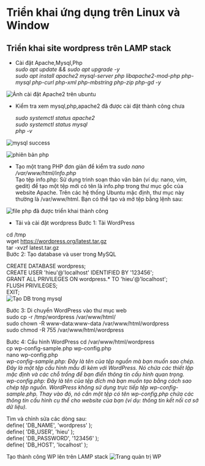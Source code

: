 # Triển khai ứng dụng trên Linux và Window #

## Triển khai site wordpress trên LAMP stack ##  
- Cài đặt Apache,Mysql,Php  
*sudo apt update && sudo apt upgrade -y*  
*sudo apt install apache2 mysql-server php libapache2-mod-php php-mysql php-curl php-xml php-mbstring php-zip php-gd -y*

![Ảnh cài đặt Apache2 trên ubuntu](https://github.com/user-attachments/assets/8df70e46-df36-4391-b2d1-aa7cc5ff05c4)  

- Kiểm tra xem mysql,php,apache2 đã được cài đặt thành công chưa

  *sudo systemctl status apache2*  
  *sudo systemctl status mysql*  
  *php -v*
  
![mysql success](https://github.com/user-attachments/assets/e18c1dae-fb6c-45db-864c-e5d9e3d5d7b6)
  
  
![phiên bản php](https://github.com/user-attachments/assets/2f3e37cc-ce1a-4ccd-be2a-cf21e55aabc6)

  
- Tạo một trang PHP đơn giản để kiểm tra
  *sudo nano /var/www/html/info.php*  
  Tạo tệp info.php: Sử dụng trình soạn thảo văn bản (ví dụ: nano, vim, gedit) để tạo một tệp mới có tên là info.php trong thư mục gốc của website Apache. Trên các hệ thống Ubuntu mặc định, thư mục này thường là /var/www/html. Bạn có thể tạo và mở tệp bằng lệnh sau:  
  *<?php
  phpinfo();
  ?>*
  
![file php đã được triển khai thành công](https://github.com/user-attachments/assets/2c86e745-7c91-401c-b379-6bf7fbf750f2)  

- Tải và cài đặt wordpress
Bước 1: Tải WordPress

cd /tmp  
wget https://wordpress.org/latest.tar.gz  
tar -xvzf latest.tar.gz  
Bước 2: Tạo database và user trong MySQL  

CREATE DATABASE wordpress;  
CREATE USER 'hieu'@'localhost' IDENTIFIED BY '123456';  
GRANT ALL PRIVILEGES ON wordpress.* TO 'hieu'@'localhost';  
FLUSH PRIVILEGES;  
EXIT;  
![Tạo DB trong mysql](https://github.com/user-attachments/assets/7da4a194-378d-4661-a969-cf1fa3641d30)   

Bước 3: Di chuyển WordPress vào thư mục web  
sudo cp -r /tmp/wordpress /var/www/html/  
sudo chown -R www-data:www-data /var/www/html/wordpress  
sudo chmod -R 755 /var/www/html/wordpress  

Bước 4: Cấu hình WordPress
cd /var/www/html/wordpress  
cp wp-config-sample.php wp-config.php  
nano wp-config.php  
*wp-config-sample.php: Đây là tên của tệp nguồn mà bạn muốn sao chép. Đây là một tệp cấu hình mẫu đi kèm với WordPress. Nó chứa các thiết lập mặc định và các chỗ trống để bạn điền thông tin cấu hình quan trọng.*  
*wp-config.php: Đây là tên của tệp đích mà bạn muốn tạo bằng cách sao chép tệp nguồn. WordPress không sử dụng trực tiếp tệp wp-config-sample.php. Thay vào đó, nó cần một tệp có tên wp-config.php chứa các thông tin cấu hình cụ thể cho website của bạn (ví dụ: thông tin kết nối cơ sở dữ liệu).*    

Tìm và chỉnh sửa các dòng sau:  
define( 'DB_NAME', 'wordpress' );  
define( 'DB_USER', 'hieu' );  
define( 'DB_PASSWORD', '123456' );  
define( 'DB_HOST', 'localhost' );  

Tạo thành công WP lên trên LAMP stack
![Trang quản trị WP](https://github.com/user-attachments/assets/c567a844-fc77-4ed7-a704-e8c878cdf684)


 









